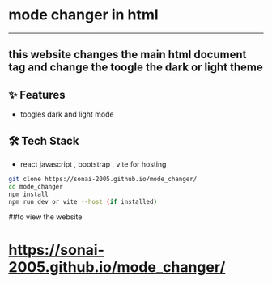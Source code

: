 # mode changer in html 
-----
 this website changes the main html document tag and change the toogle the dark or light theme 
-----
## ✨ Features
- toogles dark and light mode

## 🛠️ Tech Stack
- react javascript , bootstrap , vite for hosting

```bash
git clone https://sonai-2005.github.io/mode_changer/
cd mode_changer
npm install
npm run dev or vite --host (if installed)
````
##to view the website
# https://sonai-2005.github.io/mode_changer/
